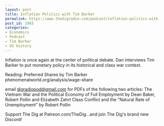 ```yaml
---
layout: post
title: Inflation Politics with Tim Barker
permalink: https://www.thedigradio.com/podcast/inflation-politics-with-tim-barker/index.html
post_id: 1993
categories: 
- Economics
- Podcast
- Tim Barker
- US History
---
```


Inflation is once again at the center of political debate. Dan interviews Tim Barker to put monetary policy in its historical and class war context.

Reading:
Preferred Shares by Tim Barker phenomenalworld.org/analysis/wage-share

email digradiopod@gmail.com for PDFs of the following two articles:
The Vietnam War and the Political Economy of Full Employment  by Dean Baker, Robert Pollin and Elizabeth Zahrt
Class Conflict and the "Natural Rate of Unemployment" by Robert Pollin

Support The Dig at Patreon.com/TheDig...and join The Dig's brand new Discord!